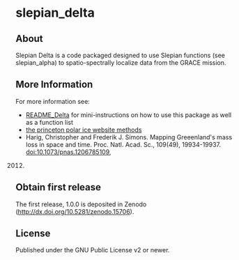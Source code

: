 # slepian_delta

## About

Slepian Delta is a code packaged designed to use Slepian functions
(see slepian_alpha) to spatio-spectrally localize data from the GRACE
mission.

## More Information

For more information see:
 - [README_Delta](https://github.com/csdms-contrib/slepian_delta/blob/master/README_Delta.txt)
 for mini-instructions on how to use this package as well as a
 function list  
 - [the princeton polar ice website methods](http://polarice.princeton.edu/methods.html)
 - Harig, Christopher and Frederik J. Simons. Mapping Greeenland's
 mass loss in space and time. Proc. Natl. Acad. Sc., 109(49),
 19934-19937. [doi:10.1073/pnas.1206785109](http://dx.doi.org/10.1073/pnas.1206785109),
 2012. 

## Obtain first release
The first release, 1.0.0 is deposited in Zenodo (http://dx.doi.org/10.5281/zenodo.15706).

## License
Published under the GNU Public License v2 or newer.
